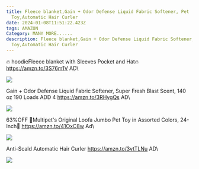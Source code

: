 ```yaml
---
title: Fleece blanket,Gain + Odor Defense Liquid Fabric Softener, Pet
  Toy,Automatic Hair Curler
date: 2024-01-08T11:51:22.423Z
tags: AMAZON
Category: MANY MORE......
description: Fleece blanket,Gain + Odor Defense Liquid Fabric Softener, Pet
  Toy,Automatic Hair Curler
---
```


🔥 hoodieFleece blanket with Sleeves Pocket and Hat🔥
https://amzn.to/3S76m1V
AD\
<!--StartFragment-->

![](https://m.media-amazon.com/images/I/71Nx+qApEYL._AC_SL1500_.jpg)

<!--EndFragment-->


Gain + Odor Defense Liquid Fabric Softener, Super Fresh Blast Scent, 140 oz 190 Loads
ADD 4
https://amzn.to/3RHygQs
AD\
<!--StartFragment-->

![](https://m.media-amazon.com/images/I/81edBxfG+7L._AC_SL1500_.jpg)

<!--EndFragment-->


63%OFF
🐶Multipet's Original Loofa Jumbo Pet Toy in Assorted Colors, 24-Inch🐶
https://amzn.to/41OxC8w
Ad\
<!--StartFragment-->

![](https://m.media-amazon.com/images/I/81mctuUH+HL._AC_SL1500_.jpg)

<!--EndFragment-->


Anti-Scald Automatic Hair Curler
https://amzn.to/3vtTLNu
AD\
<!--StartFragment-->

![](https://m.media-amazon.com/images/I/61XpoyzGxPL._AC_SL1500_.jpg)

<!--EndFragment-->
